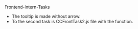  Frontend-Intern-Tasks  
  
* The tooltip is made without arrow.
* To the second task is CCFrontTask2.js file with the function.